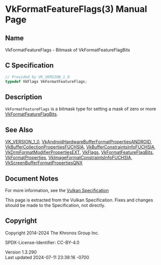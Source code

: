 # VkFormatFeatureFlags(3) Manual Page

## Name

VkFormatFeatureFlags - Bitmask of VkFormatFeatureFlagBits



## <a href="#_c_specification" class="anchor"></a>C Specification

``` c
// Provided by VK_VERSION_1_0
typedef VkFlags VkFormatFeatureFlags;
```

## <a href="#_description" class="anchor"></a>Description

`VkFormatFeatureFlags` is a bitmask type for setting a mask of zero or
more [VkFormatFeatureFlagBits](https://registry.khronos.org/vulkan/specs/1.3-extensions/man/html/VkFormatFeatureFlagBits.html).

## <a href="#_see_also" class="anchor"></a>See Also

[VK_VERSION_1_0](https://registry.khronos.org/vulkan/specs/1.3-extensions/man/html/VK_VERSION_1_0.html),
[VkAndroidHardwareBufferFormatPropertiesANDROID](https://registry.khronos.org/vulkan/specs/1.3-extensions/man/html/VkAndroidHardwareBufferFormatPropertiesANDROID.html),
[VkBufferCollectionPropertiesFUCHSIA](https://registry.khronos.org/vulkan/specs/1.3-extensions/man/html/VkBufferCollectionPropertiesFUCHSIA.html),
[VkBufferConstraintsInfoFUCHSIA](https://registry.khronos.org/vulkan/specs/1.3-extensions/man/html/VkBufferConstraintsInfoFUCHSIA.html),
[VkDrmFormatModifierPropertiesEXT](https://registry.khronos.org/vulkan/specs/1.3-extensions/man/html/VkDrmFormatModifierPropertiesEXT.html),
[VkFlags](https://registry.khronos.org/vulkan/specs/1.3-extensions/man/html/VkFlags.html),
[VkFormatFeatureFlagBits](https://registry.khronos.org/vulkan/specs/1.3-extensions/man/html/VkFormatFeatureFlagBits.html),
[VkFormatProperties](https://registry.khronos.org/vulkan/specs/1.3-extensions/man/html/VkFormatProperties.html),
[VkImageFormatConstraintsInfoFUCHSIA](https://registry.khronos.org/vulkan/specs/1.3-extensions/man/html/VkImageFormatConstraintsInfoFUCHSIA.html),
[VkScreenBufferFormatPropertiesQNX](https://registry.khronos.org/vulkan/specs/1.3-extensions/man/html/VkScreenBufferFormatPropertiesQNX.html)

## <a href="#_document_notes" class="anchor"></a>Document Notes

For more information, see the <a
href="https://registry.khronos.org/vulkan/specs/1.3-extensions/html/vkspec.html#VkFormatFeatureFlags"
target="_blank" rel="noopener">Vulkan Specification</a>

This page is extracted from the Vulkan Specification. Fixes and changes
should be made to the Specification, not directly.

## <a href="#_copyright" class="anchor"></a>Copyright

Copyright 2014-2024 The Khronos Group Inc.

SPDX-License-Identifier: CC-BY-4.0

Version 1.3.290  
Last updated 2024-07-11 23:39:16 -0700
